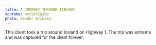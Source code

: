 ```yaml
---
title: A JOURNEY THROUGH ICELAND
youtube: 4yt9IhIgjOw
photo: Sander Eriksen
---
```

This client took a trip around Iceland on Highway 1. The trip was extreme and was captured for the client forever.
